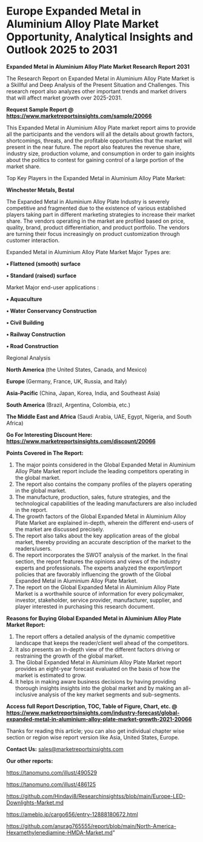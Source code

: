 # Europe Expanded Metal in Aluminium Alloy Plate Market Opportunity, Analytical Insights and Outlook 2025 to 2031

<strong>Expanded Metal in Aluminium Alloy Plate Market Research Report 2031</strong>

The Research Report on Expanded Metal in Aluminium Alloy Plate Market is a Skillful and Deep Analysis of the Present Situation and Challenges. This research report also analyzes other important trends and market drivers that will affect market growth over 2025-2031.

<strong>Request Sample Report @ <a href=https://www.marketreportsinsights.com/sample/20066>https://www.marketreportsinsights.com/sample/20066</a></strong>

This Expanded Metal in Aluminium Alloy Plate market report aims to provide all the participants and the vendors will all the details about growth factors, shortcomings, threats, and the profitable opportunities that the market will present in the near future. The report also features the revenue share, industry size, production volume, and consumption in order to gain insights about the politics to contest for gaining control of a large portion of the market share.

Top Key Players in the Expanded Metal in Aluminium Alloy Plate Market:

<strong>Winchester Metals, Bestal</strong>

The Expanded Metal in Aluminium Alloy Plate Industry is severely competitive and fragmented due to the existence of various established players taking part in different marketing strategies to increase their market share. The vendors operating in the market are profiled based on price, quality, brand, product differentiation, and product portfolio. The vendors are turning their focus increasingly on product customization through customer interaction.

Expanded Metal in Aluminium Alloy Plate Market Major Types are:

<strong>• Flattened (smooth) surface

• Standard (raised) surface</strong>

Market Major end-user applications :

<strong>• Aquaculture

• Water Conservancy Construction

• Civil Building

• Railway Construction

• Road Construction</strong>

Regional Analysis

</u><strong><b>North America</b></strong> (the United States, Canada, and Mexico)

<strong><b>Europe </b></strong>(Germany, France, UK, Russia, and Italy)

<strong><b>Asia-Pacific</b></strong> (China, Japan, Korea, India, and Southeast Asia)

<strong><b>South America</b></strong> (Brazil, Argentina, Colombia, etc.)

<strong><b>The Middle East and Africa</b></strong> (Saudi Arabia, UAE, Egypt, Nigeria, and South Africa)

<strong>Go For Interesting Discount Here: <a href=https://www.marketreportsinsights.com/discount/20066>https://www.marketreportsinsights.com/discount/20066</a></strong>

<strong>Points Covered in The Report:</strong>
<ol>
  <li>The major points considered in the Global Expanded Metal in Aluminium Alloy Plate Market report include the leading competitors operating in the global market.</li>
  <li>The report also contains the company profiles of the players operating in the global market.</li>
  <li>The manufacture, production, sales, future strategies, and the technological capabilities of the leading manufacturers are also included in the report.</li>
  <li>The growth factors of the Global Expanded Metal in Aluminium Alloy Plate Market are explained in-depth, wherein the different end-users of the market are discussed precisely.</li>
  <li>The report also talks about the key application areas of the global market, thereby providing an accurate description of the market to the readers/users.</li>
  <li>The report incorporates the SWOT analysis of the market. In the final section, the report features the opinions and views of the industry experts and professionals. The experts analyzed the export/import policies that are favorably influencing the growth of the Global Expanded Metal in Aluminium Alloy Plate Market.</li>
  <li>The report on the Global Expanded Metal in Aluminium Alloy Plate Market is a worthwhile source of information for every policymaker, investor, stakeholder, service provider, manufacturer, supplier, and player interested in purchasing this research document.</li>
</ol>
<strong>Reasons for Buying Global Expanded Metal in Aluminium Alloy Plate Market Report:</strong>

<ol>
  <li>The report offers a detailed analysis of the dynamic competitive landscape that keeps the reader/client well ahead of the competitors.</li>
  <li>It also presents an in-depth view of the different factors driving or restraining the growth of the global market.</li>
  <li>The Global Expanded Metal in Aluminium Alloy Plate Market report provides an eight-year forecast evaluated on the basis of how the market is estimated to grow.</li>
  <li>It helps in making aware business decisions by having providing thorough insights insights into the global market and by making an all-inclusive analysis of the key market segments and sub-segments.</li>
</ol>
<strong>Access full Report Description, TOC, Table of Figure, Chart, etc. @ <a href=https://www.marketreportsinsights.com/industry-forecast/global-expanded-metal-in-aluminium-alloy-plate-market-growth-2021-20066>https://www.marketreportsinsights.com/industry-forecast/global-expanded-metal-in-aluminium-alloy-plate-market-growth-2021-20066</a></strong>


Thanks for reading this article; you can also get individual chapter wise section or region wise report version like Asia, United States, Europe.

<strong>Contact Us:</strong>
sales@marketreportsinsights.com

<strong>Our other reports:</strong>

<a href=https://tanomuno.com/illust/490529>https://tanomuno.com/illust/490529</a>

<a href=https://tanomuno.com/illust/486125>https://tanomuno.com/illust/486125</a>

<a href=https://github.com/Hindavi8/Researchinsightss/blob/main/Europe-LED-Downlights-Market.md>https://github.com/Hindavi8/Researchinsightss/blob/main/Europe-LED-Downlights-Market.md</a>

<a href=https://ameblo.jp/cargo656/entry-12888180672.html>https://ameblo.jp/cargo656/entry-12888180672.html</a>

<a href=https://github.com/anurag765555/report/blob/main/North-America-Hexamethylenediamine-HMDA-Market.md>https://github.com/anurag765555/report/blob/main/North-America-Hexamethylenediamine-HMDA-Market.md</a>"
